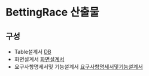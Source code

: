 # BettingRace 산출물
## 구성

  - Table설계서 [DB](https://github.com/tekies09/BettingRace/blob/main/outputs/Table%EC%84%A4%EA%B3%84%EC%84%9C.xlsx)  
  - 화면설계서  [화면설계서](https://github.com/tekies09/BettingRace/blob/main/outputs/%ED%99%94%EB%A9%B4%EC%84%A4%EA%B3%84%EC%84%9C.pdf)  
  - 요구사항명세서및 기능설계서 [요구사항명세서및기능설계서](https://github.com/tekies09/BettingRace/blob/main/outputs/BettingRace%20%EC%9A%94%EA%B5%AC%EC%82%AC%ED%95%AD%20%EB%AA%85%EC%84%B8%EC%84%9C%20%EB%B0%8F%20%EA%B8%B0%EB%8A%A5%20%EC%84%A4%EA%B3%84%EC%84%9C.docx)  






